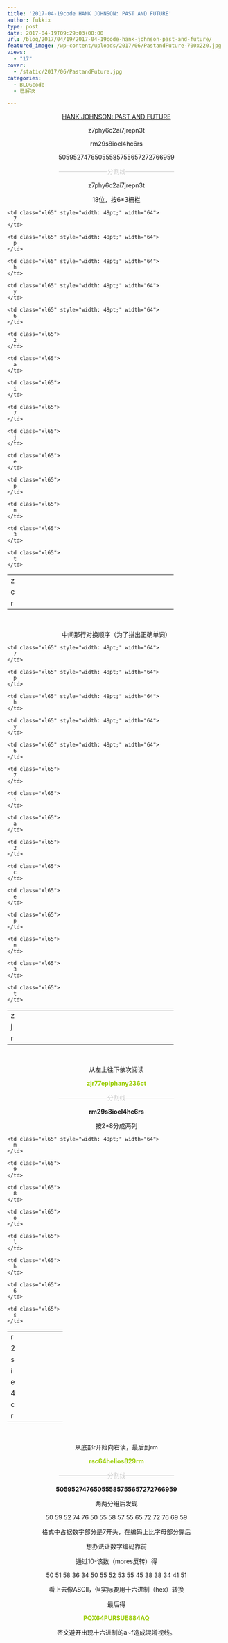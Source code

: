 ```yaml
---
title: '2017-04-19code HANK JOHNSON: PAST AND FUTURE'
author: fukkix
type: post
date: 2017-04-19T09:29:03+00:00
url: /blog/2017/04/19/2017-04-19code-hank-johnson-past-and-future/
featured_image: /wp-content/uploads/2017/06/PastandFuture-700x220.jpg
views:
  - "17"
cover:
  - /static/2017/06/PastandFuture.jpg
categories:
  - BLOGcode
  - 已解决

---
```

<p style="text-align: center;">
  <a href="http://investigate.ingress.com/2017/04/19/hank-johnson-past-and-future/" target="_blank" rel="noopener">HANK JOHNSON: PAST AND FUTURE</a>
</p>

<p style="text-align: center;">
  z7phy6c2ai7jrepn3t
</p>

<p style="text-align: center;">
  rm29s8ioel4hc6rs
</p>

<p style="text-align: center;">
  50595274765055585755657272766959<!--more-->
</p>

<p style="text-align: center;">
  <span style="color: #cccccc;">————————分割线————————</span>
</p>

<p style="text-align: center;">
  z7phy6c2ai7jrepn3t
</p>

<p style="text-align: center;">
  18位，按6*3栅栏
</p>

<table class=" aligncenter" style="border-collapse: collapse; width: 288pt;" border="0" width="384" cellspacing="0" cellpadding="0">
  <colgroup> <col style="width: 48pt;" span="6" width="64" /> </colgroup> <tr style="height: 13.8pt;">
    <td class="xl65" style="height: 13.8pt; width: 48pt;" width="64" height="18">
      z
    </td>
    
    <td class="xl65" style="width: 48pt;" width="64">
      7
    </td>
    
    <td class="xl65" style="width: 48pt;" width="64">
      p
    </td>
    
    <td class="xl65" style="width: 48pt;" width="64">
      h
    </td>
    
    <td class="xl65" style="width: 48pt;" width="64">
      y
    </td>
    
    <td class="xl65" style="width: 48pt;" width="64">
      6
    </td>
  </tr>
  
  <tr style="height: 13.8pt;">
    <td class="xl65" style="height: 13.8pt;" height="18">
      c
    </td>
    
    <td class="xl65">
      2
    </td>
    
    <td class="xl65">
      a
    </td>
    
    <td class="xl65">
      i
    </td>
    
    <td class="xl65">
      7
    </td>
    
    <td class="xl65">
      j
    </td>
  </tr>
  
  <tr style="height: 13.8pt;">
    <td class="xl65" style="height: 13.8pt;" height="18">
      r
    </td>
    
    <td class="xl65">
      e
    </td>
    
    <td class="xl65">
      p
    </td>
    
    <td class="xl65">
      n
    </td>
    
    <td class="xl65">
      3
    </td>
    
    <td class="xl65">
      t
    </td>
  </tr>
</table>

&nbsp;

<p style="text-align: center;">
  中间那行对换顺序（为了拼出正确单词）
</p>

<table class=" aligncenter" style="border-collapse: collapse; width: 288pt;" border="0" width="384" cellspacing="0" cellpadding="0">
  <colgroup> <col style="width: 48pt;" span="6" width="64" /> </colgroup> <tr style="height: 13.8pt;">
    <td class="xl65" style="height: 13.8pt; width: 48pt;" width="64" height="18">
      z
    </td>
    
    <td class="xl65" style="width: 48pt;" width="64">
      7
    </td>
    
    <td class="xl65" style="width: 48pt;" width="64">
      p
    </td>
    
    <td class="xl65" style="width: 48pt;" width="64">
      h
    </td>
    
    <td class="xl65" style="width: 48pt;" width="64">
      y
    </td>
    
    <td class="xl65" style="width: 48pt;" width="64">
      6
    </td>
  </tr>
  
  <tr style="height: 13.8pt;">
    <td class="xl65" style="height: 13.8pt;" height="18">
      j
    </td>
    
    <td class="xl65">
      7
    </td>
    
    <td class="xl65">
      i
    </td>
    
    <td class="xl65">
      a
    </td>
    
    <td class="xl65">
      2
    </td>
    
    <td class="xl65">
      c
    </td>
  </tr>
  
  <tr style="height: 13.8pt;">
    <td class="xl65" style="height: 13.8pt;" height="18">
      r
    </td>
    
    <td class="xl65">
      e
    </td>
    
    <td class="xl65">
      p
    </td>
    
    <td class="xl65">
      n
    </td>
    
    <td class="xl65">
      3
    </td>
    
    <td class="xl65">
      t
    </td>
  </tr>
</table>

&nbsp;

<p style="text-align: center;">
  从左上往下依次阅读
</p>

<p style="text-align: center;">
  <span style="color: #99cc00;"><strong>zjr77epiphany236ct</strong></span>
</p>

<p style="text-align: center;">
  <span style="color: #cccccc;">————————分割线————————</span>
</p>

<p style="text-align: center;">
  <strong>rm29s8ioel4hc6rs</strong>
</p>

<p style="text-align: center;">
  按2*8分成两列
</p>

<table class=" aligncenter" style="border-collapse: collapse; width: 96pt;" border="0" width="128" cellspacing="0" cellpadding="0">
  <colgroup> <col style="width: 48pt;" span="2" width="64" /> </colgroup> <tr style="height: 13.8pt;">
    <td class="xl65" style="height: 13.8pt; width: 48pt;" width="64" height="18">
      r
    </td>
    
    <td class="xl65" style="width: 48pt;" width="64">
      m
    </td>
  </tr>
  
  <tr style="height: 13.8pt;">
    <td class="xl65" style="height: 13.8pt;" height="18">
      2
    </td>
    
    <td class="xl65">
      9
    </td>
  </tr>
  
  <tr style="height: 13.8pt;">
    <td class="xl65" style="height: 13.8pt;" height="18">
      s
    </td>
    
    <td class="xl65">
      8
    </td>
  </tr>
  
  <tr style="height: 13.8pt;">
    <td class="xl65" style="height: 13.8pt;" height="18">
      i
    </td>
    
    <td class="xl65">
      o
    </td>
  </tr>
  
  <tr style="height: 13.8pt;">
    <td class="xl65" style="height: 13.8pt;" height="18">
      e
    </td>
    
    <td class="xl65">
      l
    </td>
  </tr>
  
  <tr style="height: 13.8pt;">
    <td class="xl65" style="height: 13.8pt;" height="18">
      4
    </td>
    
    <td class="xl65">
      h
    </td>
  </tr>
  
  <tr style="height: 13.8pt;">
    <td class="xl65" style="height: 13.8pt;" height="18">
      c
    </td>
    
    <td class="xl65">
      6
    </td>
  </tr>
  
  <tr style="height: 13.8pt;">
    <td class="xl65" style="height: 13.8pt;" height="18">
      r
    </td>
    
    <td class="xl65">
      s
    </td>
  </tr>
</table>

&nbsp;

<p style="text-align: center;">
  从底部r开始向右读，最后到rm
</p>

<p style="text-align: center;">
  <span style="color: #99cc00;"><strong>rsc64helios829rm</strong></span>
</p>

<p style="text-align: center;">
  <span style="color: #cccccc;">————————分割线————————</span>
</p>

<p style="text-align: center;">
  <strong>50595274765055585755657272766959</strong>
</p>

<p style="text-align: center;">
  两两分组后发现
</p>

<p style="text-align: center;">
  50 59 52 74 76 50 55 58 57 55 65 72 72 76 69 59
</p>

<p style="text-align: center;">
  格式中占据数字部分是7开头，在编码上比字母部分靠后
</p>

<p style="text-align: center;">
  想办法让数字编码靠前
</p>

<p style="text-align: center;">
  通过10-该数（mores反转）得
</p>

<p style="text-align: center;">
  50 51 58 36 34 50 55 52 53 55 45 38 38 34 41 51
</p>

<p style="text-align: center;">
  看上去像ASCII，但实际要用十六进制（hex）转换
</p>

<p style="text-align: center;">
  最后得
</p>

<p style="text-align: center;">
  <span style="color: #99cc00;"><strong>PQX64PURSUE884AQ</strong></span>
</p>

<p style="text-align: center;">
  密文避开出现十六进制的a~f造成混淆视线。
</p>

&nbsp;

&nbsp;